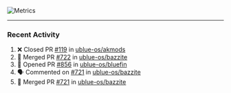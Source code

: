 ![Metrics](https://metrics.lecoq.io/KyleGospo?template=classic&base=header%2C%20activity%2C%20community%2C%20repositories%2C%20metadata&base.indepth=false&base.hireable=false&base.skip=false&config.timezone=America%2FLos_Angeles)

---
### Recent Activity
<!--START_SECTION:activity-->
1. ❌ Closed PR [#119](https://github.com/ublue-os/akmods/pull/119) in [ublue-os/akmods](https://github.com/ublue-os/akmods)
2. 🎉 Merged PR [#722](https://github.com/ublue-os/bazzite/pull/722) in [ublue-os/bazzite](https://github.com/ublue-os/bazzite)
3. 💪 Opened PR [#856](https://github.com/ublue-os/bluefin/pull/856) in [ublue-os/bluefin](https://github.com/ublue-os/bluefin)
4. 🗣 Commented on [#721](https://github.com/ublue-os/bazzite/pull/721#issuecomment-1915202095) in [ublue-os/bazzite](https://github.com/ublue-os/bazzite)
5. 🎉 Merged PR [#721](https://github.com/ublue-os/bazzite/pull/721) in [ublue-os/bazzite](https://github.com/ublue-os/bazzite)
<!--END_SECTION:activity-->

